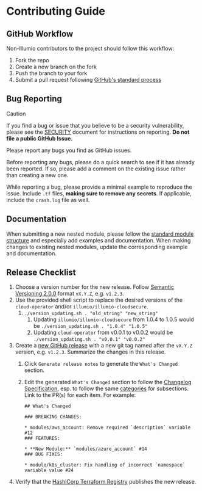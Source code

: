 # Contributing Guide

## GitHub Workflow

Non-Illumio contributors to the project should follow this workflow:

1. Fork the repo
2. Create a new branch on the fork
3. Push the branch to your fork
4. Submit a pull request following [GitHub's standard process](https://docs.github.com/en/pull-requests/collaborating-with-pull-requests/proposing-changes-to-your-work-with-pull-requests/about-pull-requests)

## Bug Reporting

> [!CAUTION]
> If you find a bug or issue that you believe to be a security vulnerability, please see the [SECURITY](SECURITY.md) document for instructions on reporting. **Do not file a public GitHub Issue.**

Please report any bugs you find as GitHub issues.

Before reporting any bugs, please do a quick search to see if it has already been reported. If so, please add a comment on the existing issue rather than creating a new one.

While reporting a bug, please provide a minimal example to reproduce the issue. Include `.tf` files, **making sure to remove any secrets**. If applicable, include the `crash.log` file as well.

## Documentation

When submitting a new nested module, please follow the [standard module structure](https://developer.hashicorp.com/terraform/language/modules/develop/structure) and especially add examples and documentation. When making changes to existing nested modules, update the corresponding example and documentation.

## Release Checklist

1. Choose a version number for the new release. Follow [Semantic Versioning 2.0.0](https://semver.org/spec/v2.0.0.html) format `vX.Y.Z`, e.g. `v1.2.3`.
2. Use the provided shell script to replace the desired versions of the `cloud-operator` and/or `illumio/illumio-cloudsecure`.
   1. `./version_updating.sh . "old_string" "new_string"`
      1. Updating `illumio/illumio-cloudsecure` from 1.0.4 to 1.0.5 would be `./version_updating.sh . "1.0.4" "1.0.5"`
      2. Updating `cloud-operator` from v0.0.1 to v0.0.2 would be `./version_updating.sh . "v0.0.1" "v0.0.2"`
1. Create a [new GitHub release](https://github.com/illumio/terraform-illumio-cloudsecure) with a new git tag named after the `vX.Y.Z` version, e.g. `v1.2.3`. Summarize the changes in this release.
   1.  Click `Generate release notes` to generate the `What's Changed` section.
   2. Edit the generated `What's Changed` section to follow the [Changelog Specification](https://developer.hashicorp.com/terraform/plugin/best-practices/versioning#changelog-specification), esp. to follow the same [categories](https://developer.hashicorp.com/terraform/plugin/best-practices/versioning#categorization) for subsections. Link to the PR(s) for each item. For example:

      ```
      ## What's Changed
      
      ### BREAKING CHANGES:

      * modules/aws_account: Remove required `description` variable #12
      ### FEATURES:

      * **New Module:** `modules/azure_account` #14
      ### BUG FIXES:
      
      * module/k8s_cluster: Fix handling of incorrect `namespace` variable value #24
      ```
5. Verify that the [HashiCorp Terraform Registry](___) publishes the new release.
